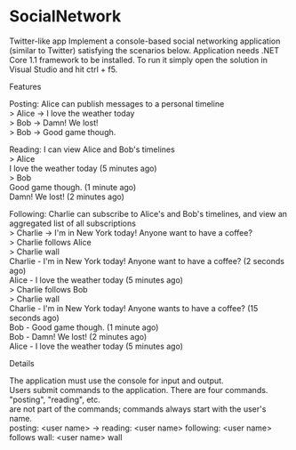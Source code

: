 # SocialNetwork
Twitter-like app
Implement a console-based social networking application (similar to Twitter) satisfying the scenarios below.
Application needs .NET Core 1.1 framework to be installed. To run it simply open the solution in Visual Studio and hit ctrl + f5.

Features

Posting: Alice can publish messages to a personal timeline  
&gt; Alice -> I love the weather today   
&gt; Bob -> Damn! We lost!  
&gt; Bob -> Good game though.  

Reading: I can view Alice and Bob's timelines  
&gt; Alice  
I love the weather today (5 minutes ago)  
&gt; Bob  
Good game though. (1 minute ago)  
Damn! We lost! (2 minutes ago)  

Following: Charlie can subscribe to Alice's and Bob's timelines, and view an aggregated list of all subscriptions  
&gt; Charlie -> I'm in New York today! Anyone want to have a coffee?  
&gt; Charlie follows Alice  
&gt; Charlie wall  
Charlie - I'm in New York today! Anyone want to have a coffee? (2 seconds ago)  
Alice - I love the weather today (5 minutes ago)  
&gt; Charlie follows Bob  
&gt; Charlie wall  
Charlie - I'm in New York today! Anyone wants to have a coffee? (15 seconds ago)  
Bob - Good game though. (1 minute ago)  
Bob - Damn! We lost! (2 minutes ago)  
Alice - I love the weather today (5 minutes ago)  

Details  

The application must use the console for input and output.  
Users submit commands to the application. There are four commands. "posting", "reading", etc.  
are not part of the commands; commands always start with the user's name.  
	 posting: &lt;user name> -> <message> 
	 reading: &lt;user name> 
	 following: &lt;user name> follows <another user> 
	 wall: &lt;user name> wall  
   

